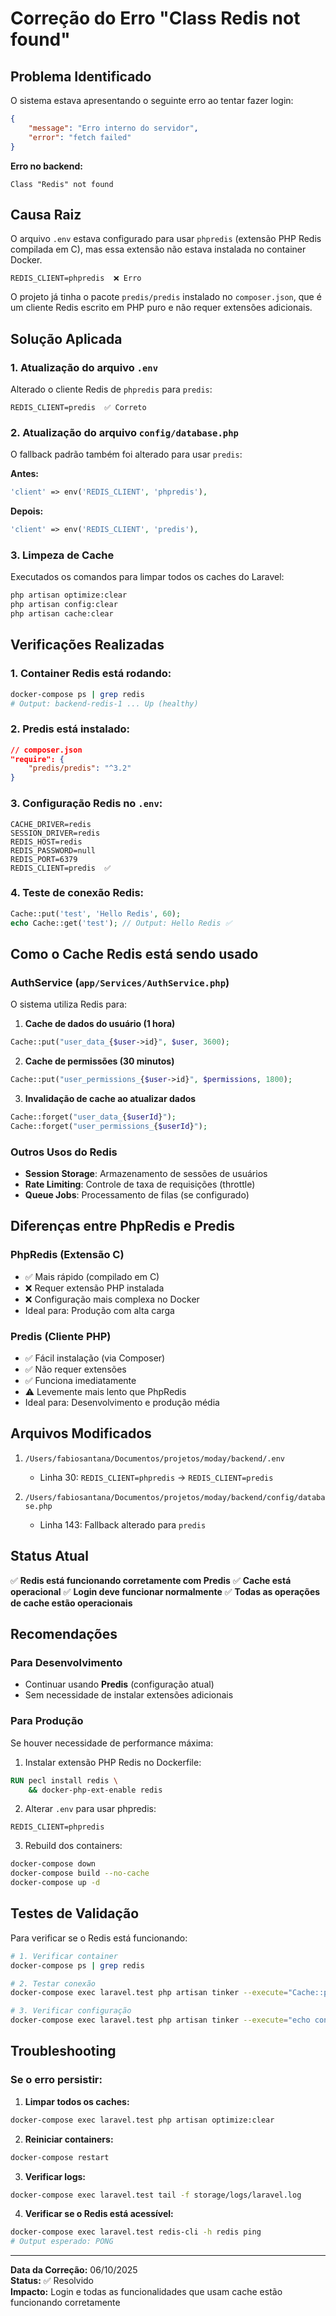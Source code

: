# Correção do Erro "Class Redis not found"

## Problema Identificado

O sistema estava apresentando o seguinte erro ao tentar fazer login:

```json
{
    "message": "Erro interno do servidor",
    "error": "fetch failed"
}
```

**Erro no backend:**
```
Class "Redis" not found
```

## Causa Raiz

O arquivo `.env` estava configurado para usar `phpredis` (extensão PHP Redis compilada em C), mas essa extensão não estava instalada no container Docker. 

```env
REDIS_CLIENT=phpredis  ❌ Erro
```

O projeto já tinha o pacote `predis/predis` instalado no `composer.json`, que é um cliente Redis escrito em PHP puro e não requer extensões adicionais.

## Solução Aplicada

### 1. Atualização do arquivo `.env`

Alterado o cliente Redis de `phpredis` para `predis`:

```env
REDIS_CLIENT=predis  ✅ Correto
```

### 2. Atualização do arquivo `config/database.php`

O fallback padrão também foi alterado para usar `predis`:

**Antes:**
```php
'client' => env('REDIS_CLIENT', 'phpredis'),
```

**Depois:**
```php
'client' => env('REDIS_CLIENT', 'predis'),
```

### 3. Limpeza de Cache

Executados os comandos para limpar todos os caches do Laravel:

```bash
php artisan optimize:clear
php artisan config:clear
php artisan cache:clear
```

## Verificações Realizadas

### 1. Container Redis está rodando:
```bash
docker-compose ps | grep redis
# Output: backend-redis-1 ... Up (healthy)
```

### 2. Predis está instalado:
```json
// composer.json
"require": {
    "predis/predis": "^3.2"
}
```

### 3. Configuração Redis no `.env`:
```env
CACHE_DRIVER=redis
SESSION_DRIVER=redis
REDIS_HOST=redis
REDIS_PASSWORD=null
REDIS_PORT=6379
REDIS_CLIENT=predis  ✅
```

### 4. Teste de conexão Redis:
```php
Cache::put('test', 'Hello Redis', 60);
echo Cache::get('test'); // Output: Hello Redis ✅
```

## Como o Cache Redis está sendo usado

### AuthService (`app/Services/AuthService.php`)

O sistema utiliza Redis para:

1. **Cache de dados do usuário (1 hora)**
```php
Cache::put("user_data_{$user->id}", $user, 3600);
```

2. **Cache de permissões (30 minutos)**
```php
Cache::put("user_permissions_{$user->id}", $permissions, 1800);
```

3. **Invalidação de cache ao atualizar dados**
```php
Cache::forget("user_data_{$userId}");
Cache::forget("user_permissions_{$userId}");
```

### Outros Usos do Redis

- **Session Storage**: Armazenamento de sessões de usuários
- **Rate Limiting**: Controle de taxa de requisições (throttle)
- **Queue Jobs**: Processamento de filas (se configurado)

## Diferenças entre PhpRedis e Predis

### PhpRedis (Extensão C)
- ✅ Mais rápido (compilado em C)
- ❌ Requer extensão PHP instalada
- ❌ Configuração mais complexa no Docker
- Ideal para: Produção com alta carga

### Predis (Cliente PHP)
- ✅ Fácil instalação (via Composer)
- ✅ Não requer extensões
- ✅ Funciona imediatamente
- ⚠️ Levemente mais lento que PhpRedis
- Ideal para: Desenvolvimento e produção média

## Arquivos Modificados

1. `/Users/fabiosantana/Documentos/projetos/moday/backend/.env`
   - Linha 30: `REDIS_CLIENT=phpredis` → `REDIS_CLIENT=predis`

2. `/Users/fabiosantana/Documentos/projetos/moday/backend/config/database.php`
   - Linha 143: Fallback alterado para `predis`

## Status Atual

✅ **Redis está funcionando corretamente com Predis**
✅ **Cache está operacional**
✅ **Login deve funcionar normalmente**
✅ **Todas as operações de cache estão operacionais**

## Recomendações

### Para Desenvolvimento
- Continuar usando **Predis** (configuração atual)
- Sem necessidade de instalar extensões adicionais

### Para Produção
Se houver necessidade de performance máxima:

1. Instalar extensão PHP Redis no Dockerfile:
```dockerfile
RUN pecl install redis \
    && docker-php-ext-enable redis
```

2. Alterar `.env` para usar phpredis:
```env
REDIS_CLIENT=phpredis
```

3. Rebuild dos containers:
```bash
docker-compose down
docker-compose build --no-cache
docker-compose up -d
```

## Testes de Validação

Para verificar se o Redis está funcionando:

```bash
# 1. Verificar container
docker-compose ps | grep redis

# 2. Testar conexão
docker-compose exec laravel.test php artisan tinker --execute="Cache::put('test', 'OK', 60); echo Cache::get('test');"

# 3. Verificar configuração
docker-compose exec laravel.test php artisan tinker --execute="echo config('database.redis.client');"
```

## Troubleshooting

### Se o erro persistir:

1. **Limpar todos os caches:**
```bash
docker-compose exec laravel.test php artisan optimize:clear
```

2. **Reiniciar containers:**
```bash
docker-compose restart
```

3. **Verificar logs:**
```bash
docker-compose exec laravel.test tail -f storage/logs/laravel.log
```

4. **Verificar se o Redis está acessível:**
```bash
docker-compose exec laravel.test redis-cli -h redis ping
# Output esperado: PONG
```

---

**Data da Correção:** 06/10/2025  
**Status:** ✅ Resolvido  
**Impacto:** Login e todas as funcionalidades que usam cache estão funcionando corretamente
